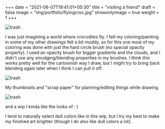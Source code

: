 +++
date = "2021-06-07T19:41:01+05:30"
title = "visiting a friend"
draft = false
image = "img/portfolio/flyingcroc.jpg"
showonlyimage = true
weight = 1
+++

![trash](/img/portfolio/flyingcroc.jpg)

I was just imagining a world where crocodiles fly. I felt my coloring/painting in some of my other drawings felt a bit muddy, so for this one most of my coloring was done with just the hard circle brush (no special opacity property). I used an opacity brush for bigger gradients and the clouds, and I didn't use any smudging/blending properties in my brushes. I think this works pretty well for the cartoonish way I draw, but I might try to bring back blending again later when I think I can pull it off.

![trash](/img/extra/flyingcroc_ex0.jpg)

My thumbnails and "scrap paper" for planning/editing things while drawing

![trash](/img/extra/flyringcroc_ex1.jpg)

and a wip I kinda like the looks of : )

I tend to naturally select dull colors like in this wip, but I try my best to make my finished art brighter (though I do also like dull colors a lot).
